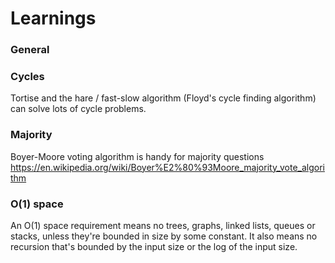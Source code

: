 # Learnings

### General

### Cycles

Tortise and the hare / fast-slow algorithm (Floyd's cycle finding algorithm) can solve lots of cycle problems.

### Majority

Boyer-Moore voting algorithm is handy for majority questions https://en.wikipedia.org/wiki/Boyer%E2%80%93Moore_majority_vote_algorithm

### O(1) space

An O(1) space requirement means no trees, graphs, linked lists, queues or stacks, unless they're bounded in size by some constant. It also means no recursion that's bounded by the input size or the log of the input size.
